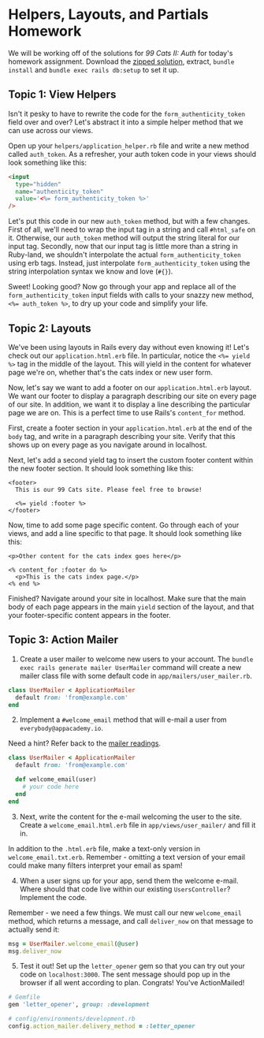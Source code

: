 # Helpers, Layouts, and Partials Homework

We will be working off of the solutions for *99 Cats II: Auth* for today's homework assignment. Download the [zipped solution][99-cats-2-solution-zip], extract, `bundle install` and `bundle exec rails db:setup` to set it up.

## Topic 1: View Helpers

Isn't it pesky to have to rewrite the code for the `form_authenticity_token` field over and over? Let's abstract it into a simple helper method that we can use across our views.

Open up your `helpers/application_helper.rb` file and write a new method called `auth_token`. As a refresher, your auth token code in your views should look something like this:

```html
<input
  type="hidden"
  name="authenticity_token"
  value='<%= form_authenticity_token %>'
/>
```

Let's put this code in our new `auth_token` method, but with a few changes. First of all, we'll need to wrap the input tag in a string and call `#html_safe` on it. Otherwise, our `auth_token` method will output the string literal for our input tag. Secondly, now that our input tag is little more than a string in Ruby-land, we shouldn't interpolate the actual `form_authenticity_token` using erb tags. Instead, just interpolate `form_authenticity_token` using the string interpolation syntax we know and love (`#{}`).

Sweet! Looking good? Now go through your app and replace all of the `form_authenticity_token` input fields with calls to your snazzy new method, `<%= auth_token %>`, to dry up your code and simplify your life.

## Topic 2: Layouts

We've been using layouts in Rails every day without even knowing it! Let's check out our `application.html.erb` file. In particular, notice the `<%= yield %>` tag in the middle of the layout. This will yield in the content for whatever page we're on, whether that's the cats index or new user form.

Now, let's say we want to add a footer on our `application.html.erb` layout. We want our footer to display a paragraph describing our site on every page of our site. In addition, we want it to display a line describing the particular page we are on. This is a perfect time to use Rails's `content_for` method.

First, create a footer section in your `application.html.erb` at the end of the `body` tag, and write in a paragraph describing your site. Verify that this shows up on every page as you navigate around in localhost.

Next, let's add a second yield tag to insert the custom footer content within the new footer section. It should look something like this:

```erb
<footer>
  This is our 99 Cats site. Please feel free to browse!

  <%= yield :footer %>
</footer>
```

Now, time to add some page specific content. Go through each of your views, and add a line specific to that page. It should look something like this:

```erb
<p>Other content for the cats index goes here</p>

<% content_for :footer do %>
  <p>This is the cats index page.</p>
<% end %>
```

Finished? Navigate around your site in localhost. Make sure that the main body of each page appears in the main `yield` section of the layout, and that your footer-specific content appears in the footer.

## Topic 3: Action Mailer

1. Create a user mailer to welcome new users to your account. The `bundle exec rails generate mailer UserMailer` command will create a new mailer class file with some default code in `app/mailers/user_mailer.rb`.

  ```ruby
  class UserMailer < ApplicationMailer
    default from: 'from@example.com'
  end
  ```

2. Implement a `#welcome_email` method that will e-mail a user from `everybody@appacademy.io`.

  Need a hint? Refer back to the [mailer readings][mailer-reading-1].

  ```ruby
  class UserMailer < ApplicationMailer
    default from: 'from@example.com'

    def welcome_email(user)
      # your code here
    end
  end
  ```

3. Next, write the content for the e-mail welcoming the user to the site. Create a `welcome_email.html.erb` file in `app/views/user_mailer/` and fill it in.

  In addition to the `.html.erb` file, make a text-only version in `welcome_email.txt.erb`. Remember - omitting a text version of your email could make many filters interpret your email as spam!

4. When a user signs up for your app, send them the welcome e-mail. Where should that code live within our existing `UsersController`? Implement the code.

  Remember - we need a few things. We must call our new `welcome_email` method, which returns a message, and call `deliver_now` on that message to actually send it:

  ```ruby
  msg = UserMailer.welcome_email(@user)
  msg.deliver_now
  ```

5. Test it out! Set up the `letter_opener` gem so that you can try out your code on `localhost:3000`. The sent message should pop up in the browser if all went according to plan. Congrats! You've ActionMailed!

  ```ruby
  # Gemfile
  gem 'letter_opener', group: :development

  # config/environments/development.rb
  config.action_mailer.delivery_method = :letter_opener
  ```
[99-cats-2-solution-zip]: https://github.com/appacademy/curriculum/blob/master/rails/projects/ninety_nine_cats_ii/solution.zip?raw=true
[mailer-reading-1]: https://github.com/appacademy/curriculum/blob/master/rails/readings/mailing-1.md
